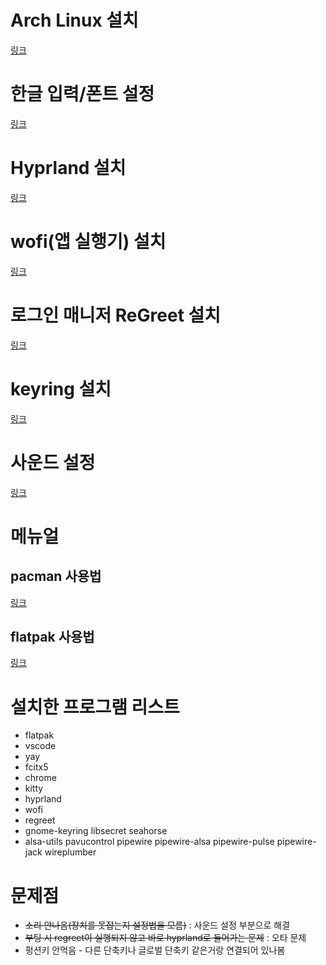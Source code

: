 # Arch Linux 설치
[링크](./mdfiles/installLinux.md)

# 한글 입력/폰트 설정
[링크](./mdfiles/settingHangul.md)

# Hyprland 설치
[링크](./mdfiles/installHyprland.md)

# wofi(앱 실행기) 설치
[링크](./mdfiles/installWofi.md)

# 로그인 매니저 ReGreet 설치
[링크](./mdfiles/installRegreet.md)

# keyring 설치
[링크](./mdfiles/installKeyring.md)

# 사운드 설정
[링크](./mdfiles/settingSound.md)

# 메뉴얼
## pacman 사용법
[링크](./mdfiles/manual/pacmanManual.md)

## flatpak 사용법
[링크](./mdfiles/manual/flatpakManual.md)


# 설치한 프로그램 리스트
* flatpak
* vscode
* yay
* fcitx5
* chrome
* kitty
* hyprland
* wofi
* regreet
* gnome-keyring libsecret seahorse
* alsa-utils pavucontrol pipewire pipewire-alsa pipewire-pulse pipewire-jack wireplumber

# 문제점
* ~~소리 안나옴(장치를 못잡는지 설정법을 모름)~~ : 사운드 설정 부분으로 해결
* ~~부팅 시 regreet이 실행되지 않고 바로 hyprland로 들어가는 문제~~ : 오타 문제
* 펑션키 안먹음 - 다른 단축키나 글로벌 단축키 같은거랑 연결되어 있나봄